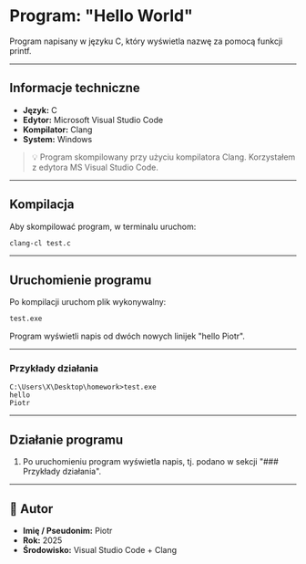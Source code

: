 # Program: "Hello World"

Program napisany w języku C, który wyświetla nazwę za pomocą funkcji printf.

---

## Informacje techniczne

- **Język:** C  
- **Edytor:** Microsoft Visual Studio Code  
- **Kompilator:** Clang
- **System:** Windows  

> 💡 Program skompilowany przy użyciu kompilatora Clang. Korzystałem z edytora MS Visual Studio Code.

---

## Kompilacja

Aby skompilować program, w terminalu uruchom:

```bash
clang-cl test.c
````

---

## Uruchomienie programu

Po kompilacji uruchom plik wykonywalny:

```bash
test.exe
```

Program wyświetli napis od dwóch nowych linijek "hello Piotr".

---

### Przykłady działania

```
C:\Users\X\Desktop\homework>test.exe
hello
Piotr
```



---

## Działanie programu

1. Po uruchomieniu program wyświetla napis, tj. podano w sekcji "### Przykłady działania".


---

## 👤 Autor

* **Imię / Pseudonim:** Piotr
* **Rok:** 2025
* **Środowisko:** Visual Studio Code + Clang

```



